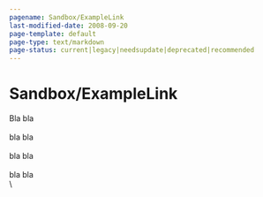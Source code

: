 ```yaml
---
pagename: Sandbox/ExampleLink
last-modified-date: 2008-09-20
page-template: default
page-type: text/markdown
page-status: current|legacy|needsupdate|deprecated|recommended
---
```

Sandbox/ExampleLink
===================

Bla bla\
\
bla bla\
\
bla bla\
\
bla bla\
\

